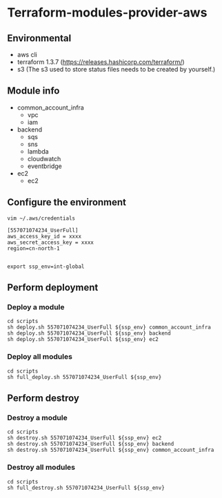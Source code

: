 # Terraform-modules-provider-aws

## Environmental
- aws cli
- terraform 1.3.7 (https://releases.hashicorp.com/terraform/)
- s3 (The s3 used to store status files needs to be created by yourself.)
## Module info
- common_account_infra
    - vpc
    - iam
- backend
    - sqs
    - sns
    - lambda
    - cloudwatch
    - eventbridge
- ec2
    - ec2

## Configure the environment
```shell
vim ~/.aws/credentials

[557071074234_UserFull]
aws_access_key_id = xxxx
aws_secret_access_key = xxxx
region=cn-north-1


export ssp_env=int-global

```

## Perform deployment

### Deploy a module

```shell
cd scripts
sh deploy.sh 557071074234_UserFull ${ssp_env} common_account_infra
sh deploy.sh 557071074234_UserFull ${ssp_env} backend
sh deploy.sh 557071074234_UserFull ${ssp_env} ec2

```
### Deploy all modules

```shell
cd scripts
sh full_deploy.sh 557071074234_UserFull ${ssp_env}
```


## Perform destroy
### Destroy a module

```shell
cd scripts
sh destroy.sh 557071074234_UserFull ${ssp_env} ec2
sh destroy.sh 557071074234_UserFull ${ssp_env} backend
sh destroy.sh 557071074234_UserFull ${ssp_env} common_account_infra
```

### Destroy all modules

```shell
cd scripts
sh full_destroy.sh 557071074234_UserFull ${ssp_env}
```